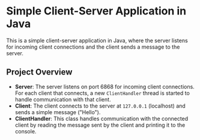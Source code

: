 # Simple Client-Server Application in Java

This is a simple client-server application in Java, where the server listens for incoming client connections and the client sends a message to the server.

## Project Overview

- **Server**: The server listens on port 6868 for incoming client connections. For each client that connects, a new `ClientHandler` thread is started to handle communication with that client.
- **Client**: The client connects to the server at `127.0.0.1` (localhost) and sends a simple message ("Hello").
- **ClientHandler**: This class handles communication with the connected client by reading the message sent by the client and printing it to the console.
